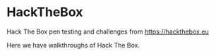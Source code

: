 # HackTheBox
Hack The Box pen testing and challenges from https://hackthebox.eu

Here we have walkthroughs of Hack The Box.
